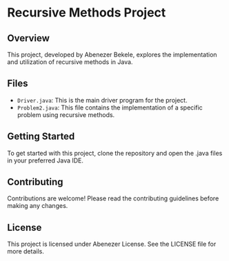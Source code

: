 # Recursive Methods Project

## Overview
This project, developed by Abenezer Bekele, explores the implementation and utilization of recursive methods in Java.

## Files
- `Driver.java`: This is the main driver program for the project.
- `Problem2.java`: This file contains the implementation of a specific problem using recursive methods.

## Getting Started
To get started with this project, clone the repository and open the .java files in your preferred Java IDE.

## Contributing
Contributions are welcome! Please read the contributing guidelines before making any changes.

## License
This project is licensed under Abenezer License. See the LICENSE file for more details.
